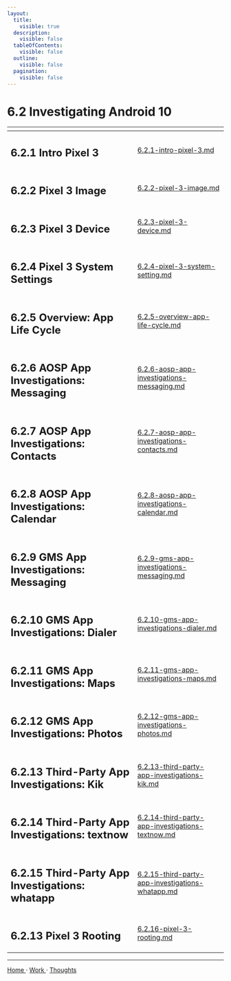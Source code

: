 ```yaml
---
layout:
  title:
    visible: true
  description:
    visible: false
  tableOfContents:
    visible: false
  outline:
    visible: false
  pagination:
    visible: false
---
```


# 6.2 Investigating Android 10

<table data-view="cards"><thead><tr><th></th><th data-hidden data-card-target data-type="content-ref"></th></tr></thead><tbody><tr><td><h2>6.2.1 Intro Pixel 3</h2></td><td><a href="6.2.1-intro-pixel-3.md">6.2.1-intro-pixel-3.md</a></td></tr><tr><td><h2>6.2.2 Pixel 3 Image</h2></td><td><a href="6.2.2-pixel-3-image.md">6.2.2-pixel-3-image.md</a></td></tr><tr><td><h2>6.2.3 Pixel 3 Device</h2></td><td><a href="6.2.3-pixel-3-device.md">6.2.3-pixel-3-device.md</a></td></tr><tr><td><h2>6.2.4 Pixel 3 System Settings</h2></td><td><a href="6.2.4-pixel-3-system-setting.md">6.2.4-pixel-3-system-setting.md</a></td></tr><tr><td><h2>6.2.5 Overview: App Life Cycle</h2></td><td><a href="6.2.5-overview-app-life-cycle.md">6.2.5-overview-app-life-cycle.md</a></td></tr><tr><td><h2>6.2.6 AOSP App Investigations: Messaging</h2></td><td><a href="6.2.6-aosp-app-investigations-messaging.md">6.2.6-aosp-app-investigations-messaging.md</a></td></tr><tr><td><h2>6.2.7 AOSP App Investigations: Contacts</h2></td><td><a href="6.2.7-aosp-app-investigations-contacts.md">6.2.7-aosp-app-investigations-contacts.md</a></td></tr><tr><td><h2>6.2.8 AOSP App Investigations: Calendar</h2></td><td><a href="6.2.8-aosp-app-investigations-calendar.md">6.2.8-aosp-app-investigations-calendar.md</a></td></tr><tr><td><h2>6.2.9 GMS App Investigations: Messaging</h2></td><td><a href="6.2.9-gms-app-investigations-messaging.md">6.2.9-gms-app-investigations-messaging.md</a></td></tr><tr><td><h2>6.2.10 GMS App Investigations: Dialer</h2></td><td><a href="6.2.10-gms-app-investigations-dialer.md">6.2.10-gms-app-investigations-dialer.md</a></td></tr><tr><td><h2>6.2.11 GMS App Investigations: Maps</h2></td><td><a href="6.2.11-gms-app-investigations-maps.md">6.2.11-gms-app-investigations-maps.md</a></td></tr><tr><td><h2>6.2.12 GMS App Investigations: Photos</h2></td><td><a href="6.2.12-gms-app-investigations-photos.md">6.2.12-gms-app-investigations-photos.md</a></td></tr><tr><td><h2>6.2.13 Third-Party App Investigations: Kik</h2></td><td><a href="6.2.13-third-party-app-investigations-kik.md">6.2.13-third-party-app-investigations-kik.md</a></td></tr><tr><td><h2>6.2.14 Third-Party App Investigations: textnow</h2></td><td><a href="6.2.14-third-party-app-investigations-textnow.md">6.2.14-third-party-app-investigations-textnow.md</a></td></tr><tr><td><h2>6.2.15 Third-Party App Investigations: whatapp</h2></td><td><a href="6.2.15-third-party-app-investigations-whatapp.md">6.2.15-third-party-app-investigations-whatapp.md</a></td></tr><tr><td><h2>6.2.13 Pixel 3 Rooting</h2></td><td><a href="6.2.16-pixel-3-rooting.md">6.2.16-pixel-3-rooting.md</a></td></tr></tbody></table>

***

[Home ](https://app.gitbook.com/o/0kO27okC5uVB9ALX3rho/s/036xtfEIzcEdGegONXWM/)⋅ [Work ](https://app.gitbook.com/o/0kO27okC5uVB9ALX3rho/s/WaFS755Q4sf02CxLcghQ/)⋅ [Thoughts](https://app.gitbook.com/o/0kO27okC5uVB9ALX3rho/s/s4QQPMntQ25hmJToKSOu/)
